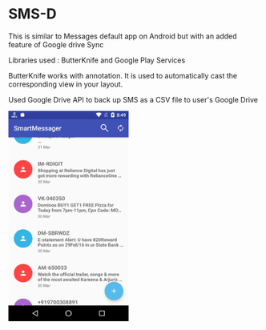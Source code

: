# SMS-D
This is similar to Messages default app on Android but with an added feature of Google drive Sync


Libraries used : ButterKnife and Google Play Services

ButterKnife works with annotation. It is used to automatically cast the corresponding view in your layout.

Used Google Drive API to back up SMS as a CSV file to user's Google Drive

<a href="url"><img src="/Screenshot.png" align="center" height="420" width="240" ></a>
